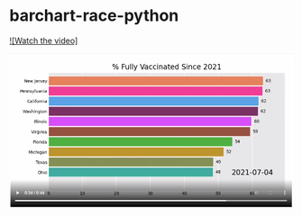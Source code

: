 # barchart-race-python

[![Watch the video]](https://youtu.be/4DNAFFFUfOI)

![ScreenShot](vacc.PNG)

